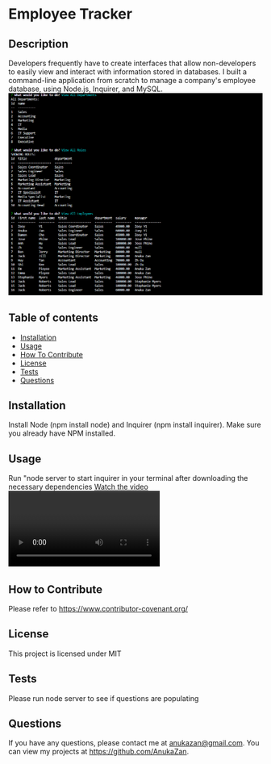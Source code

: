 # Employee Tracker

  ## Description
Developers frequently have to create interfaces that allow non-developers to easily view and interact with information stored in databases. I built a command-line application from scratch to manage a company's employee database, using Node.js, Inquirer, and MySQL.
  ![Employee Tracker Image](./example.png)

  ## Table of contents
  - [Installation](#Installation)
  - [Usage](#Usage)
  - [How To Contribute](#How-to-Contribute)
  - [License](#License)
  - [Tests](#Tests)
  - [Questions](#Questions)

  ## Installation
  Install Node (npm install node) and Inquirer (npm install inquirer). Make sure you already have NPM installed.

  ## Usage
  Run "node server to start inquirer in your terminal after downloading the necessary dependencies
   [Watch the video](https://drive.google.com/file/d/1kYAJv0Eaa5xhIjuo4IrxosUesMeJ_7Hv/view)
     ![Employee Tracker Image](./walkthrough.webm)

  ## How to Contribute 
  Please refer to https://www.contributor-covenant.org/
  
  ## License
  This project is licensed under MIT

  ## Tests
  Please run node server to see if questions are populating

  ## Questions
  If you have any questions, please contact me at anukazan@gmail.com. You can view my projects at https://github.com/AnukaZan.
